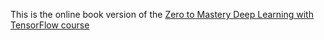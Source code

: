 This is the online book version of the [Zero to Mastery Deep Learning with TensorFlow course](https://dev.mrdbourke.com/tensorflow-deep-learning/)
